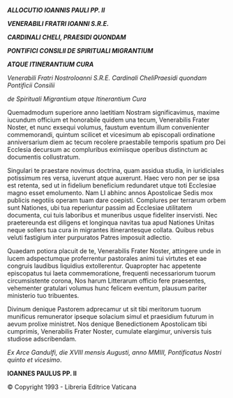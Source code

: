 ***ALLOCUTIO IOANNIS PAULI PP. II***

***VENERABILI FRATRI IOANNI S.R.E.***

***CARDINALI CHELI, PRAESIDI QUONDAM***

***PONTIFICI CONSILII DE SPIRITUALI MIGRANTIUM***

***ATQUE ITINERANTIUM CURA***

*Venerabili Fratri NostroIoanni S.R.E. Cardinali CheliPraesidi quondam Pontificii Consilii*

*de Spirituali Migrantium atque Itinerantium Cura*

Quemadmodum superiore anno laetitiam Nostram significavimus, maxime iucundum officium et honorabile quidem una tecum, Venerabilis Frater Noster, et nunc exsequi volumus, faustum eventum illum convenienter commemorandi, quintum scilicet et vicesimum ab episcopali ordinatione anniversarium diem ac tecum recolere praestabile temporis spatium pro Dei Ecclesia decursum ac compluribus eximiisque operibus distinctum ac documentis collustratum.

Singulari te praestare novimus doctrina, quam assidua studia, in iuridiciales potissimum res versa, iuverunt atque auxerunt. Haec vero non per se ipsa est retenta, sed ut in fidelium beneficium redundaret utque toti Ecclesiae magno esset emolumento. Nam LI abhinc annos Apostolicae Sedis mox publicis negotiis operam tuam dare coepisti. Complures per terrarum orbem sunt Nationes, ubi tua reperiuntur passim ad Ecclesiae utilitatem documenta, cui tuis laboribus et muneribus usque fideliter inservisti. Nec praetereunda est diligens et longinqua navitas tua apud Nationes Unitas neque sollers tua cura in migrantes itinerantesque collata. Quibus rebus veluti fastigium inter purpuratos Patres imposuit adlectio.

Quaedam potiora placuit de te, Venerabilis Frater Noster, attingere unde in lucem adspectumque proferrentur pastorales animi tui virtutes et eae congruis laudibus liquidius extollerentur. Quapropter hac appetente episcopatus tui laeta commemoratione, frequenti necessariorum tuorum circumsistente corona, Nos harum Litterarum officio fere praesentes, vehementer gratulari volumus hunc felicem eventum, plausum pariter ministerio tuo tribuentes.

Divinum denique Pastorem adprecamur ut sit tibi meritorum tuorum munificus remunerator ipseque solacium simul et praesidium futurum in aevum prolixe ministret. Nos denique Benedictionem Apostolicam tibi cumprimis, Venerabilis Frater Noster, cumulate elargimur, universis tuis studiose adscribendam.

*Ex Arce Gandulfi, die XVIII mensis Augusti, anno MMIII, Pontificatus Nostri quinto et vicesimo*.

**IOANNES PAULUS PP. II**

© Copyright 1993 - Libreria Editrice Vaticana